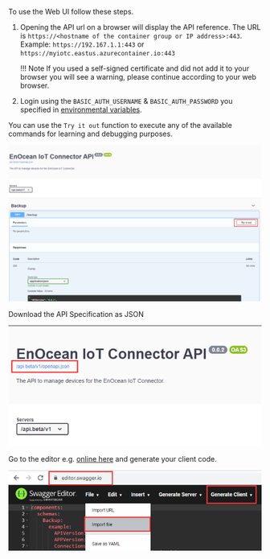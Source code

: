 To use the Web UI follow these steps.

1. Opening the API url on a browser will display the API reference. The URL is `https://<hostname of the container group or IP address>:443`. Example: `https://192.167.1.1:443` or `https://myiotc.eastus.azurecontainer.io:443`

    !!! Note
        If you used a self-signed certificate and did not add it to your browser you will see a warning, please continue according to your web browser.

3. Login using the `BASIC_AUTH_USERNAME` & `BASIC_AUTH_PASSWORD` you specified in [environmental variables](./deployment-notes.md#overview-of-environment-variables).

You can use the `Try it out` function to execute any of the available commands for learning and debugging purposes.

![](../img/api-get-backup.png)

Download the API Specification as JSON

![](../img/api-download-spec.png)

Go to the editor e.g. [online here](https://swagger.io/) and generate your client code.

![](../img/api-generate-client.png)
